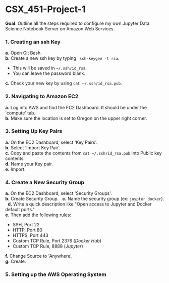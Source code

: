# CSX_451-Project-1

**Goal**: Outline all the steps required to configure my own Jupyter Data Science Notebook Server on Amazon Web Services. 

### **1. Creating an ssh Key**  
**a.** Open Git Bash.  
**b.** Create a new ssh key by typing ` ssh-keygen -t rsa`.  
- This will be saved in `~/.ssh/id_rsa`.  
- You can leave the password blank.  

**c.** Check your new key by using `cat ~/.ssh/id_rsa.pub`.          

### **2. Navigating to Amazon EC2**  
**a.** Log into AWS and find the EC2 Dashboard. It should be under the 'compute' tab.  
**b.** Make sure the location is set to Oregon on the upper right corner.  

### **3. Setting Up Key Pairs**  
**a.** On the EC2 Dashboard, select 'Key Pairs'.  
**b.** Select 'Import Key Pair'.  
**c.** Copy and paste the contents from `cat ~/.ssh/id_rsa.pub` into Public key contents.   
**d.** Name your Key pair.  
**e.** Import.  

### **4. Create a New Security Group**  
**a.** On the EC2 Dashboard, select 'Security Groups'.  
**b.** Create Security Group.  
**c.** Name the security group (ex: `juypter_docker`).  
**d.** Write a quick description like "Open access to Jupyter and Docker default ports."  
**e.** Then add the following rules:  
- SSH, Port 22  
- HTTP, Port 80  
- HTTPS, Port 443  
- Custom TCP Rule, Port 2376 (*Docker Hub*)
- Custom TCP Rule, 8888 (*Jupyter*)  

**f.** Change Source to 'Anywhere'.  
**g.** Create.  

### **5. Setting up the AWS Operating System**  


